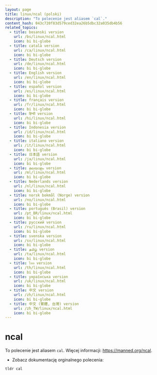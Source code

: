 ```yaml
---
layout: page
title: linux/ncal (polski)
description: "To polecenie jest aliasem `cal`."
content_hash: 043c720f83d579ced32ea26b5dbc32a035db4b56
related_topics:
  - title: bosanski version
    url: /bs/linux/ncal.html
    icon: bi bi-globe
  - title: català version
    url: /ca/linux/ncal.html
    icon: bi bi-globe
  - title: Deutsch version
    url: /de/linux/ncal.html
    icon: bi bi-globe
  - title: English version
    url: /en/linux/ncal.html
    icon: bi bi-globe
  - title: español version
    url: /es/linux/ncal.html
    icon: bi bi-globe
  - title: français version
    url: /fr/linux/ncal.html
    icon: bi bi-globe
  - title: हिन्दी version
    url: /hi/linux/ncal.html
    icon: bi bi-globe
  - title: Indonesia version
    url: /id/linux/ncal.html
    icon: bi bi-globe
  - title: italiano version
    url: /it/linux/ncal.html
    icon: bi bi-globe
  - title: 日本語 version
    url: /ja/linux/ncal.html
    icon: bi bi-globe
  - title: മലയാളം version
    url: /ml/linux/ncal.html
    icon: bi bi-globe
  - title: Nederlands version
    url: /nl/linux/ncal.html
    icon: bi bi-globe
  - title: norsk bokmål (Norge) version
    url: /no/linux/ncal.html
    icon: bi bi-globe
  - title: português (Brasil) version
    url: /pt_BR/linux/ncal.html
    icon: bi bi-globe
  - title: русский version
    url: /ru/linux/ncal.html
    icon: bi bi-globe
  - title: svenska version
    url: /sv/linux/ncal.html
    icon: bi bi-globe
  - title: தமிழ் version
    url: /ta/linux/ncal.html
    icon: bi bi-globe
  - title: ไทย version
    url: /th/linux/ncal.html
    icon: bi bi-globe
  - title: українська version
    url: /uk/linux/ncal.html
    icon: bi bi-globe
  - title: 中文 version
    url: /zh/linux/ncal.html
    icon: bi bi-globe
  - title: 中文 (繁體, 台灣) version
    url: /zh_TW/linux/ncal.html
    icon: bi bi-globe
---
```

# ncal

To polecenie jest aliasem `cal`.
Więcej informacji: <https://manned.org/ncal>.

- Zobacz dokumentację orginalnego polecenia:

`tldr cal`
